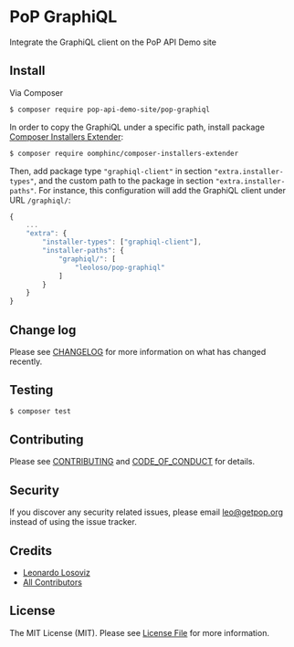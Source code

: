 # PoP GraphiQL

<!--
[![Latest Version on Packagist][ico-version]][link-packagist]
[![Software License][ico-license]](LICENSE.md)
[![Build Status][ico-travis]][link-travis]
[![Coverage Status][ico-scrutinizer]][link-scrutinizer]
[![Quality Score][ico-code-quality]][link-code-quality]
[![Total Downloads][ico-downloads]][link-downloads]
-->

Integrate the GraphiQL client on the PoP API Demo site

## Install

Via Composer

``` bash
$ composer require pop-api-demo-site/pop-graphiql
```

In order to copy the GraphiQL under a specific path, install package [Composer Installers Extender](https://github.com/oomphinc/composer-installers-extender):

``` bash
$ composer require oomphinc/composer-installers-extender
```

Then, add package type `"graphiql-client"` in section `"extra.installer-types"`, and the custom path to the package in section `"extra.installer-paths"`. For instance, this configuration will add the GraphiQL client under URL `/graphiql/`:

``` javascript
{
    ...
    "extra": {
        "installer-types": ["graphiql-client"],
        "installer-paths": {
            "graphiql/": [
                "leoloso/pop-graphiql"
            ]
        }
    }
}
```

<!--
## Usage

``` php
```
-->

## Change log

Please see [CHANGELOG](CHANGELOG.md) for more information on what has changed recently.

## Testing

``` bash
$ composer test
```

## Contributing

Please see [CONTRIBUTING](CONTRIBUTING.md) and [CODE_OF_CONDUCT](CODE_OF_CONDUCT.md) for details.

## Security

If you discover any security related issues, please email leo@getpop.org instead of using the issue tracker.

## Credits

- [Leonardo Losoviz][link-author]
- [All Contributors][link-contributors]

## License

The MIT License (MIT). Please see [License File](LICENSE.md) for more information.

[ico-version]: https://img.shields.io/packagist/v/leoloso/pop-graphiql.svg?style=flat-square
[ico-license]: https://img.shields.io/badge/license-MIT-brightgreen.svg?style=flat-square
[ico-travis]: https://img.shields.io/travis/leoloso/pop-graphiql/master.svg?style=flat-square
[ico-scrutinizer]: https://img.shields.io/scrutinizer/coverage/g/leoloso/pop-graphiql.svg?style=flat-square
[ico-code-quality]: https://img.shields.io/scrutinizer/g/leoloso/pop-graphiql.svg?style=flat-square
[ico-downloads]: https://img.shields.io/packagist/dt/leoloso/pop-graphiql.svg?style=flat-square

[link-packagist]: https://packagist.org/packages/leoloso/pop-graphiql
[link-travis]: https://travis-ci.org/leoloso/pop-graphiql
[link-scrutinizer]: https://scrutinizer-ci.com/g/leoloso/pop-graphiql/code-structure
[link-code-quality]: https://scrutinizer-ci.com/g/leoloso/pop-graphiql
[link-downloads]: https://packagist.org/packages/leoloso/pop-graphiql
[link-author]: https://github.com/leoloso
[link-contributors]: ../../contributors

